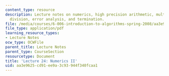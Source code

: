 ```yaml
---
content_type: resource
description: Lecture notes on numerics, high precision arithmetic, multiplication,
  division, error analysis, and termination.
file: /media/courses/6-006-introduction-to-algorithms-spring-2008/aa3e9625cd91ee9a3c93944f340fcaa1_lec24.pdf
file_type: application/pdf
learning_resource_types:
- Lecture Notes
ocw_type: OCWFile
parent_title: Lecture Notes
parent_type: CourseSection
resourcetype: Document
title: 'Lecture 24: Numerics II'
uid: aa3e9625-cd91-ee9a-3c93-944f340fcaa1
---
```


